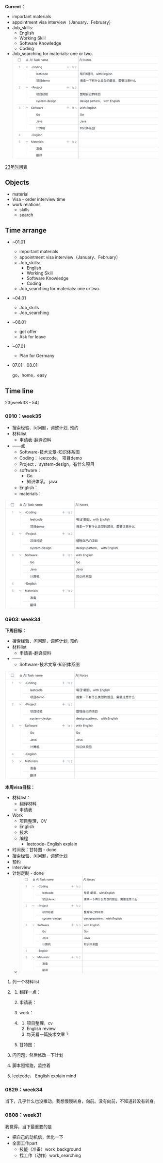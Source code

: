 **Current：**

- important materials
- appointment visa interview（January、February）
- Job_skills:
  - English
  - Working Skill
  - Software Knowledge
  - Coding
- Job_searching for materials: one or two.
  ![23_todo_list](README.assets/23_todo_list.png)



[23年时间表](https://www.feishu.cn/docx/L4O4dMRkyo3dRExjblUcmS9fnuf)





## Objects

- material
- Visa - order interview time
- work relations
  - skills
  - search





## Time arrange


- ~01.01
  - important materials
  - appointment visa interview（January、February）
  - Job_skills:
    - English
    - Working Skill
    - Software Knowledge
    - Coding
  - Job_searching for materials: one or two.

- ~04.01
  - Job_skills
  - Job_searching

- ~06.01
  - get offer
  - Ask for leave

- ~07.01

  - Plan for Germany

- 07.01 - 08.01

  go，home，easy



## Time line

23[week33 - 54]

### 0910：week35

- 搜索经验、问问题，调整计划, 预约
- 材料list
  - 申请表-翻译资料
- ——点
  - Software-技术文章-知识体系图
  - Coding： leetcode， 项目demo
  - Project： system-design，有什么项目
  - software：
    - Go
    - 知识体系， java
  - English：
  - materials：


![23_todo_list](README.assets/23_todo_list.png)




### 0903: week34

**下周目标：**

- 搜索经验、问问题，调整计划, 预约
- 材料list
  - 申请表-翻译资料
- ——
  - Software-技术文章-知识体系图

![23_todo_list](README.assets/23_todo_list.png)





**本周visa目标：**

- 材料list：
  - 翻译材料
  - 申请表
- Work
  - 项目整理，CV
  - English
  - 技术
  - 编程
    - leetcode- English explain
- 时间表：甘特图 - done
- 搜索经验、问问题，调整计划
- 预约
- Interview
- 计划定制 - done
  - ![23_todo_list](README.assets/23_todo_list.png)




1. 列一个材料list

2. 1. 翻译一点：

   2. 申请表：

   3. work：

   4. 1. 项目整理，cv
      2. English review
      3. 每天看一篇技术文章？

   5. 甘特图：

3. 问问题，然后修改一下计划

4. 脚本照常跑，监控着

5. leetcode， English explain mind





### 0829：week34

当下，几乎什么也没推动。我想慢慢转身，向前。没有向前，不知道转没有转身。



### 0808：week31

我觉得，当下最重要的是

- 把自己的动机信，优化一下
- 全面工作part
  - 技能（准备）work_background
  - 找工作（动作）work_searching


























​    
